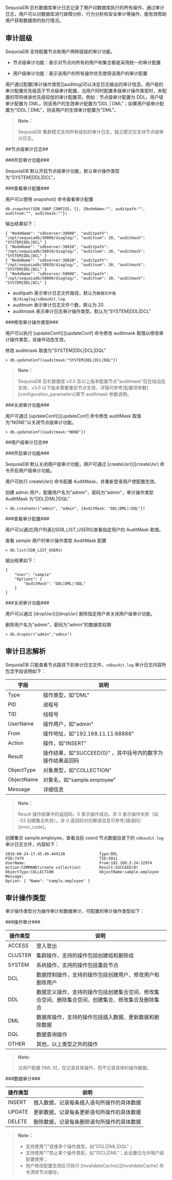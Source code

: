 SequoiaDB 巨杉数据库审计日志记录了用户对数据库执行的所有操作。通过审计日志，用户可以对数据库进行故障分析、行为分析和安全审计等操作，能有效帮助用户获取数据库的执行情况。

审计层级
----

SequoiaDB 支持配置节点和用户两种层级的审计功能。

* 节点级审计功能：表示对节点内所有的用户和集合都是采用统一的审计配置

* 用户级审计功能：表示该用户的所有操作优先使用该用户的审计配置

用户通过配置[审计操作类型][auditlog]可以决定日志输出的审计信息。用户级的审计配置优先级高于节点级审计配置，当用户同时配置多级审计操作类型时，未配置的项将继承优先级较低的审计配置项。例如：节点级审计配置为 DDL，用户级审计配置为 DML，则该用户的生效审计配置为"DDL | DML"；如果用户级审计配置为"!DDL | DML"，则该用户的生效审计配置为"DML"。

> **Note：**
> 
>  SequoiaDB 集群模式支持所有级别的审计日志，独立模式仅支持节点级审计日志。

##节点级审计日志##

###开启审计功能###

SequoiaDB 默认开启节点级审计功能，默认审计操作类型为"SYSTEM|DDL|DCL"。

###查看审计配置###

用户可以使用 snapshot() 命令查看审计配置

```lang-javascript
db.snapshot(SDB_SNAP_CONFIGS, {}, {NodeName:"", auditpath:"", auditnum:"", auditmask:""})
```

输出结果如下：

```lang-json
{ "NodeName": "sdbserver:30000", "auditpath": "/opt/sequoiadb/30000/diaglog/", "auditnum": 20, "auditmask": "SYSTEM|DDL|DCL" }
{ "NodeName": "sdbserver:30010", "auditpath": "/opt/sequoiadb/30010/diaglog/", "auditnum": 20, "auditmask": "SYSTEM|DDL|DCL" }
{ "NodeName": "sdbserver:30020", "auditpath": "/opt/sequoiadb/30020/diaglog/", "auditnum": 20, "auditmask": "SYSTEM|DDL|DCL" }
{ "NodeName": "sdbserver:50000", "auditpath": "/opt/sequoiadb/50000/diaglog/", "auditnum": 20, "auditmask": "SYSTEM|DDL|DCL" }
```

- auditpath 表示审计日志文件路径，默认为`数据文件路径/diaglog/sdbaudit.log`
- auditnum 表示审计日志文件个数，默认为 20
- auditmask 表示审计日志审计操作类型，默认为"SYSTEM|DDL|DCL"

###修改审计操作类型###

用户可以执行 [updateConf()][updateConf] 命令修改 auditmask 取值以修改审计操作类型，该操作动态生效。

修改 auditmask 取值为"SYSTEM|DDL|DCL|DQL"

```lang-javascript
> db.updateConf({auditmask:"SYSTEM|DDL|DCL|DQL"}) 
```

> **Note：**
>
> SequoiaDB 巨杉数据库 v3.0 及以上版本配置节点"auditmask"后在线动态生效，v3.0 以下版本需要重启节点生效，详情可参考[配置项参数][configuration_parameters]章节 auditmask 参数说明。

###关闭审计功能###

用户可通过 [updateConf()][updateConf] 命令修改 auditMask 取值为"NONE"以关闭节点级审计功能。

```lang-javascript
> db.updateConf({auditmask:"NONE"}) 
```

##用户级审计日志##

###开启审计功能###

SequoiaDB 默认关闭用户级审计功能，用户可通过 [createUsr()][createUsr] 命令开启用户级审计功能。

用户可执行 createUsr() 命令配置 AuditMask，并重新登录用户使配置生效。
    
创建 admin 用户，配置用户名为"admin"，密码为"admin"，审计操作类型 AuditMask 为"DDL|DML|!DQL"

```lang-javascript
> db.createUsr("admin", "admin", {AuditMask: "DDL|DML|!DQL"})
```

###查看审计配置###

用户可以通过[用户列表][SDB_LIST_USERS]查看指定用户的 AuditMask 取值。

查看 sample 用户的审计操作类型 AuditMask 配置

```lang-javascript
> db.list(SDB_LIST_USERS)
```

输出结果如下：

```lang-json
{
    "User": "sample"
    "Options": {
        "AuditMask": "DDL|DML|!DQL"
    }
}
```

###关闭审计功能###

用户可以通过 [dropUsr()][dropUsr] 删除指定用户来关闭用户级审计功能。

删除用户名为"admin"，密码为"admin"的数据库权限

```lang-javascript
> db.dropUsr("admin","admin")
 ```

审计日志解析
----

SequoiaDB 只能查看节点路径下的审计日志文件，`sdbaudit.log` 审计日志内容所包含字段说明如下：

| 字段       | 说明                                                |
| ---------- | --------------------------------------------------- |
| Type       | 操作类型，如"DML"                                   |
| PID        | 进程号                                              |
| TID        | 线程号                                              |
| UserName   | 操作用户，如"admin"                                 |
| From       | 操作地址，如"192.168.11.11:88888"                   |
| Action     | 操作，如"INSERT"                                    |
| Result     | 操作结果，如"SUCCEED(0)" ，其中括号内的数字为操作结果返回码|
| ObjectType | 对象类型，如"COLLECTION"                            |
| ObjectName | 对象名，如"sample.employee"                         |
| Message    | 详细信息                                            |

> **Note：**
>
> Result 操作结果中的返回码，0 表示操作成功，非 0 表示操作失败（如 -33 创建集合失败）。非 0 返回码对应解读信息可参考[错误码][error_code]。


创建集合 sample.employee，查看当前 coord 节点数据目录下的 `sdbaudit.log` 审计日志文件，内容如下：

```
2018-08-24-17.45.49.444138               Type:DDL
PID:7479                                 TID:5011
UserName:                                From:192.168.3.24:32974
Action:COMMAND(create collection)        Result:SUCCEED(0)
ObjectType:COLLECTION                    ObjectName:sample.employee
Message:
Option: { "Name": "sample.employee" }
```

审计操作类型
----

审计操作类型分为操作审计和数据审计，可配置的审计操作类型如下：

###操作审计###

| 操作类型 | 说明                                                         |
| -------- | ------------------------------------------------------------ |
| ACCESS   | 登入登出                                                     |
| CLUSTER  | 集群操作，支持的操作包括创建组和删除组                         |
| SYSTEM   | 系统操作，支持的操作包括重启节点                               |
| DCL      | 数据控制操作，支持的操作包括创建用户、修改用户和删除用户           |
| DDL      | 数据定义操作，支持的操作包括创建集合空间、修改集合空间、删除集合空间、创建集合、修改集合及删除集合 |
| DML      | 数据库操作，支持的操作包括插入数据、更新数据和删除数据           |
| DQL      | 数据查询操作                                                     |
| OTHER    | 其他，以上类型之外的操作                                     |

> **Note:**
>
> 当用户配置 DML 时，仅记录具体操作，而不记录具体的操作数据。

###数据审计###

| 操作类型 | 说明                                                         |
| -------- | ------------------------------------------------------------ |
| INSERT   | 插入数据，记录每条插入语句所操作的具体数据                   |
| UPDATE   | 更新数据，记录每条更新语句所操作的具体数据                   |
| DELETE   | 删除数据，记录每条删除语句所操作的具体数据                   |

> **Note：**
>
> - 支持使用"|"连接多个操作类型，如"DDL|DML|DQL"；
> - 支持使用"!"禁止某个操作类型，如"!DCL|DML"；此设置仅允许用户级配置使用；
> - 用户修改配置生效后可执行 [invalidateCache()][invalidateCache] 命令清除节点缓存。



[^_^]:
     本文使用的所有链接和引用
[invalidateCache]:manual/Manual/Sequoiadb_Command/Sdb/invalidateCache.md
[updateConf]:manual/Manual/Sequoiadb_Command/Sdb/updateConf.md
[createUsr]:manual/Manual/Sequoiadb_Command/Sdb/createUsr.md
[SDB_LIST_USERS]:manual/Manual/List/SDB_LIST_USERS.md
[dropUsr]:manual/Manual/Sequoiadb_Command/Sdb/dropUsr.md
[configuration_parameters]:manual/Distributed_Engine/Maintainance/Database_Configuration/configuration_parameters.md
[error_code]:manual/Manual/Sequoiadb_error_code.md
[auditlog]:manual/Distributed_Engine/Maintainance/DiagLog/auditlog.md#审计操作类型
